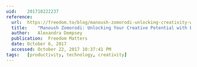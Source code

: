 ```yaml
---
uid:	201710222237
reference:
  url:	https://freedom.to/blog/manoush-zomorodi-unlocking-creativity-with-boredom/
  title:	"Manoush Zomorodi: Unlocking Your Creative Potential with Boredom"
  author:	Alexandra Dempsey
  publication:	Freedom Matters
  date:	October 6, 2017
  accessed:	October 22, 2017 10:37:41 PM
tags:	[productivity, technology, creativity]
---
```

